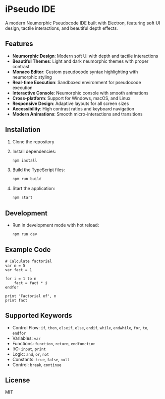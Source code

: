 # iPseudo IDE

A modern Neumorphic Pseudocode IDE built with Electron, featuring soft UI design, tactile interactions, and beautiful depth effects.

## Features

- **Neumorphic Design**: Modern soft UI with depth and tactile interactions
- **Beautiful Themes**: Light and dark neumorphic themes with proper contrast
- **Monaco Editor**: Custom pseudocode syntax highlighting with neumorphic styling
- **Real-time Execution**: Sandboxed environment for pseudocode execution
- **Interactive Console**: Neumorphic console with smooth animations
- **Cross-platform**: Support for Windows, macOS, and Linux
- **Responsive Design**: Adaptive layouts for all screen sizes
- **Accessibility**: High contrast ratios and keyboard navigation
- **Modern Animations**: Smooth micro-interactions and transitions

## Installation

1. Clone the repository
2. Install dependencies:
   ```bash
   npm install
   ```

3. Build the TypeScript files:
   ```bash
   npm run build
   ```

4. Start the application:
   ```bash
   npm start
   ```

## Development

- Run in development mode with hot reload:
  ```bash
  npm run dev
  ```

## Example Code

```pseudocode
# Calculate factorial
var n = 5
var fact = 1

for i = 1 to n
    fact = fact * i
endfor

print "Factorial of", n
print fact
```

## Supported Keywords

- Control Flow: `if`, `then`, `elseif`, `else`, `endif`, `while`, `endwhile`, `for`, `to`, `endfor`
- Variables: `var`
- Functions: `function`, `return`, `endfunction`
- I/O: `input`, `print`
- Logic: `and`, `or`, `not`
- Constants: `true`, `false`, `null`
- Control: `break`, `continue`

## License

MIT
